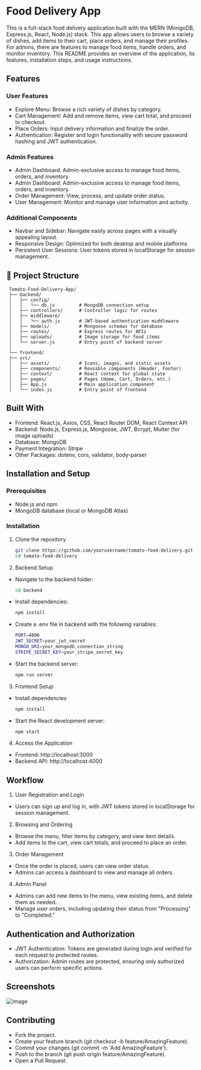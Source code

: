 # Food Delivery App
This is a full-stack food delivery application built with the MERN (MongoDB, Express.js, React, Node.js) stack. This app allows users to browse a variety of dishes, add items to their cart, place orders, and manage their profiles. For admins, there are features to manage food items, handle orders, and monitor inventory. This README provides an overview of the application, its features, installation steps, and usage instructions.
## Features
### User Features
- Explore Menu: Browse a rich variety of dishes by category.
- Cart Management: Add and remove items, view cart total, and proceed to checkout.
- Place Orders: Input delivery information and finalize the order.
- Authentication: Register and login functionality with secure password hashing and JWT authentication.
### Admin Features
- Admin Dashboard: Admin-exclusive access to manage food items, orders, and inventory.
- Admin Dashboard: Admin-exclusive access to manage food items, orders, and inventory.
- Order Management: View, process, and update order status.
- User Management: Monitor and manage user information and activity.
### Additional Components
- Navbar and Sidebar: Navigate easily across pages with a visually appealing layout.
- Responsive Design: Optimized for both desktop and mobile platforms
- Persistent User Sessions: User tokens stored in localStorage for session management.
## 📂 Project Structure
    
     Tomato-Food-Delivery-App/
     ├── backend/
     │   ├── config/
     │   │   └── db.js         # MongoDB connection setup
     │   ├── controllers/      # Controller logic for routes
     │   ├── middleware/
     │   │   └── auth.js       # JWT-based authentication middleware
     │   ├── models/           # Mongoose schemas for database
     │   ├── routes/           # Express routes for APIs
     │   ├── uploads/          # Image storage for food items
     │   └── server.js         # Entry point of backend server
     │
     └── frontend/
     ├── src/
     │   ├── assets/           # Icons, images, and static assets
     │   ├── components/       # Reusable components (Header, Footer)
     │   ├── context/          # React context for global state
     │   ├── pages/            # Pages (Home, Cart, Orders, etc.)
     │   ├── App.js            # Main application component
     │   └── index.js          # Entry point of frontend

## Built With
- Frontend: React.js, Axios, CSS, React Router DOM, React Context API
- Backend: Node.js, Express.js, Mongoose, JWT, Bcrypt, Multer (for image uploads)
- Database: MongoDB
- Payment Integration: Stripe
- Other Packages: dotenv, cors, validator, body-parser
## Installation and Setup
### Prerequisites
- Node.js and npm
- MongoDB database (local or MongoDB Atlas)
### Installation
1. Clone the repository
   ```bash
   git clone https://github.com/yourusername/tomato-food-delivery.git
   cd tomato-food-delivery
2. Backend Setup
  - Navigate to the backend folder:
    ```bash
    cd backend
  - Install dependencies:
    ```bash
    npm install
  - Create a .env file in backend with the following variables:
    ```bash
    PORT=4000
    JWT_SECRET=your_jwt_secret
    MONGO_URI=your_mongodb_connection_string
    STRIPE_SECRET_KEY=your_stripe_secret_key
  - Start the backend server:
    ```bash
    npm run server
3. Frontend Setup
  - Install dependencies
    ```bash
    npm install
  - Start the React development server:
    ```bash
    npm start
4. Access the Application
  - Frontend: http://localhost:3000
  - Backend API: http://localhost:4000
## Workflow
1. User Registration and Login
- Users can sign up and log in, with JWT tokens stored in localStorage for session management.
2. Browsing and Ordering
- Browse the menu, filter items by category, and view item details.
- Add items to the cart, view cart totals, and proceed to place an order.
3. Order Management
- Once the order is placed, users can view order status.
- Admins can access a dashboard to view and manage all orders.
4. Admin Panel
- Admins can add new items to the menu, view existing items, and delete them as needed.
- Manage user orders, including updating their status from "Processing" to "Completed."
##  Authentication and Authorization
- JWT Authentication: Tokens are generated during login and verified for each request to protected routes.
- Authorization: Admin routes are protected, ensuring only authorized users can perform specific actions.
## Screenshots
![image](https://github.com/kumarchy/Food-Delivery-App/blob/main/Screenshot%202024-11-02%20214051.png)

## Contributing
- Fork the project.
- Create your feature branch (git checkout -b feature/AmazingFeature).
- Commit your changes (git commit -m 'Add AmazingFeature').
- Push to the branch (git push origin feature/AmazingFeature).
- Open a Pull Request.
